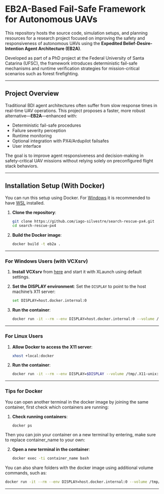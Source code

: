 # EB2A-Based Fail-Safe Framework for Autonomous UAVs

This repository hosts the source code, simulation setups, and planning resources for a research project focused on improving the safety and responsiveness of autonomous UAVs using the **Expedited Belief-Desire-Intention Agent Architecture (EB2A)**.

Developed as part of a PhD project at the Federal University of Santa Catarina (UFSC), the framework introduces deterministic fail-safe mechanisms and runtime verification strategies for mission-critical scenarios such as forest firefighting.

---

##  Project Overview

Traditional BDI agent architectures often suffer from slow response times in real-time UAV operations. This project proposes a faster, more robust alternative—**EB2A**—enhanced with:

- Deterministic fail-safe procedures
- Failure severity perception
- Runtime monitoring
- Optional integration with PX4/Ardupilot failsafes
- User interface

The goal is to improve agent responsiveness and decision-making in safety-critical UAV missions without relying solely on preconfigured flight stack behaviors.

---
## **Installation Setup (With Docker)**
You can run this setup using Docker. For [Windows](https://docs.docker.com/desktop/setup/install/windows-install/) it is recommended to have [WSL](https://learn.microsoft.com/en-us/windows/wsl/install) installed.
1. **Clone the repository**:
   ```bash
   git clone https://github.com/iago-silvestre/search-rescue-px4.git
   cd search-rescue-px4
   ```

2. **Build the Docker image**:
   ```bash
   docker build -t eb2a .
   ```
---

### **For Windows Users (with VCXsrv)**

1. **Install VCXsrv** from [here](https://github.com/marchaesen/vcxsrv) and start it with XLaunch using default settings.
   
2. **Set the DISPLAY environment**:
Set the `DISPLAY` to point to the host machine’s X11 server:
     ```bash
     set DISPLAY=host.docker.internal:0
     ```

3. **Run the container**:
   ```bash
   docker run -it --rm --env DISPLAY=host.docker.internal:0 --volume /tmp/.X11-unix:/tmp/.X11-unix --env QT_X11_NO_MITSHM=1 --net host eb2a
   ```

---

### **For Linux Users**

1. **Allow Docker to access the X11 server**:
   ```bash
   xhost +local:docker
   ```

2. **Run the container**:
   ```bash
   docker run -it --rm --env DISPLAY=$DISPLAY --volume /tmp/.X11-unix:/tmp/.X11-unix --env QT_X11_NO_MITSHM=1 --net host eb2a
   ```
   

---
### **Tips for Docker**
You can open another terminal in the docker image by joining the same container, first check which containers are running:
1. **Check running containers**:
   ```bash
   docker ps
   ```
Then you can join your container on a new terminal by entering, make sure to replace container_name to your own:

2. **Open a new terminal in the container**:
   ```bash
   docker exec -ti container_name bash
   ```

You can also share folders with the docker image using additional volume commands, such as:
   ```bash
   docker run -it --rm --env DISPLAY=host.docker.internal:0 --volume /tmp/.X11-unix:/tmp/.X11-unix --env QT_X11_NO_MITSHM=1 --volume C:\eb2a-failsafe-uavs\Jason:/root/Agents --net host eb2a
   ```
---
